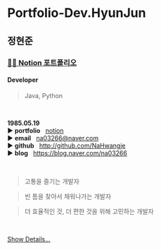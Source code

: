 # Portfolio-Dev.HyunJun

## 정현준  

### [👨‍💻 Notion 포트폴리오](https://0326.notion.site/ver0-1-e646e86ba9d0440683142ed21132b2eb?pvs=4)

#### Developer
> Java, Python

<br/>

**1985.05.19**  
▶️ **portfolio**&nbsp;&nbsp;&nbsp;[notion]()  
▶️ **email**&nbsp;&nbsp;&nbsp;na03266@naver.com  
▶️ **github**&nbsp;&nbsp;&nbsp;http://github.com/NaHwangje  
▶️ **blog**&nbsp;&nbsp;&nbsp;https://blog.naver.com/na03266

<br/>

> 고통을 즐기는 개발자

> 빈 틈을 찾아서 채워나가는 개발자

> 더 효율적인 것, 더 편한 것을 위해 고민하는 개발자

<br/>

[Show Details...](https://github.com/kerberos0519/working)  
